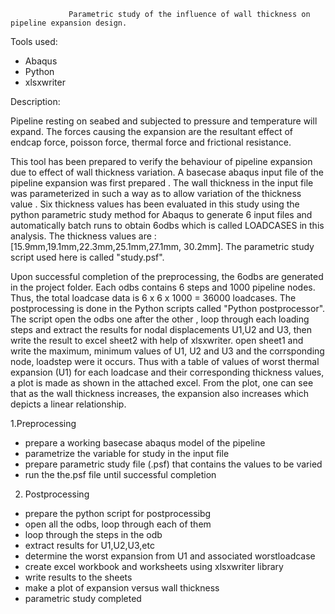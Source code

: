                  Parametric study of the influence of wall thickness on pipeline expansion design.

Tools used:
 -  Abaqus
 -  Python
 - xlsxwriter

Description:

Pipeline resting on seabed and subjected to pressure and temperature will expand. The forces causing the expansion are the resultant effect of  endcap force, poisson force, thermal force and frictional resistance. 

This tool has been prepared to verify the behaviour of pipeline expansion due to effect of  wall thickness variation.
A basecase abaqus input file of the pipeline expansion was first prepared . The wall thickness in the input file was parameterized in such a way as to allow variation of the thickness value .
Six thickness values has been evaluated in this study using the python parametric study method for Abaqus to generate 6 input files and automatically batch runs to obtain 6odbs which is called LOADCASES in this analysis. The thickness values are :[15.9mm,19.1mm,22.3mm,25.1mm,27.1mm, 30.2mm]. The parametric study script  used here is called "study.psf".


Upon successful completion of the preprocessing, the 6odbs are generated in the project folder. Each odbs contains 6 steps and 1000 pipeline nodes. Thus, the total loadcase data  is 6 x 6 x 1000 = 36000 loadcases.
The postprocessing is done in the Python scripts called "Python postprocessor". The script open the odbs one after the other ,  loop through each loading steps and extract the results for nodal displacements U1,U2 and U3,
then write the result to excel sheet2 with help of xlsxwriter. open sheet1 and write the maximum, minimum values of U1, U2 and U3 and the corrsponding node, loadstep were it occurs.
Thus with a table of values of worst thermal expansion (U1) for each loadcase and their corresponding thickness values, a plot is made as shown in the attached excel.
From the plot, one can see that as the wall thickness increases, the expansion also increases which depicts a  linear relationship.

1.Preprocessing
- prepare a working basecase abaqus model of the pipeline
- parametrize the variable for study in the input file
- prepare parametric study file (.psf) that contains the values to be varied 
- run the the.psf file until successful completion 

2. Postprocessing
- prepare the python script for postprocessibg
- open all the odbs, loop through each of them
- loop through the steps in the odb
- extract results for U1,U2,U3,etc
- determine the worst expansion from U1 and associated worstloadcase
- create excel workbook and worksheets using xlsxwriter library
- write results to the sheets 
- make a plot of expansion versus wall thickness
- parametric study completed





